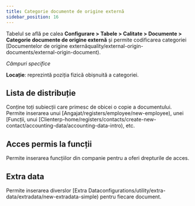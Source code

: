 ```yaml
---
title: Categorie documente de origine externă
sidebar_position: 16
---
```


Tabelul se află pe calea **Configurare > Tabele > Calitate > Documente > Categorie documente de origine externă** și permite codificarea categoriei [Documentelor de origine externăquality/external-origin-documents/external-origin-document).

*Câmpuri specifice*  
      
**Locație**: reprezintă poziția fizică obișnuită a categoriei.      

## Lista de distribuție

Conține toți subiecții care primesc de obicei o copie a documentului. Permite inserarea unui [Angajat/registers/employee/new-employee), unei [Funcții, unui [Clienterp-home/registers/contacts/create-new-contact/accounting-data/accounting-data-intro), etc.  

## Acces permis la funcții

Permite inserarea funcțiilor din companie pentru a oferi drepturile de acces.

## Extra data

Permite inserarea diverslor [Extra Dataconfigurations/utility/extra-data/extradata/new-extradata-simple) pentru fiecare document.

